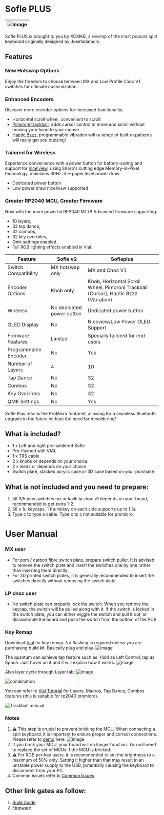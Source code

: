 # Sofle PLUS


|![image](https://github.com/superxc3/xcmkb/assets/79617315/bd81dc8d-9970-4951-b874-163cdaebc7bc)|
|:--:|

Sofle PLUS is brought to you by XCMKB, a revamp of the most popular split keyboard originally designed by Josefadamcik.

## Features

###  New Hotswap Options
Enjoy the freedom to choose between MX and Low Profile Choc V1 switches for ultimate customization.

###  Enhanced Encoders
Discover more encoder options for increased functionality.
- Horizontal scroll wheel, convenient to scroll!
- [Pimoroni trackball](https://shop.pimoroni.com/products/trackball-breakout?variant=27672765038675), adds cursor control to move and scroll without moving your hand to your mouse
- [Haptic Bzzz](https://shop.pimoroni.com/products/drv2605l-linear-actuator-haptic-breakout?variant=27859486867539), programmable vibration with a range of built-in patterns will really get you buzzing!

###  Tailored for Wireless
Experience convenience with a power button for battery-saving and support for [nice!view](https://nicekeyboards.com/nice-view/), using Sharp's cutting edge Memory-in-Pixel technology, maintains 30Hz at e-paper level power draw. 
- Dedicated power button
- Low power draw nice!view supported

### Greater RP2040 MCU, Greater Firmware
Now with the more powerful RP2040 MCU! Advanced firmware supporting:
- 10 layers,
- 32 tap dance,
- 32 combos,
- 32 key overrides,
- Qmk settings enabled, 
- Full RGB lighting effects enabled in Vial.

| Feature                 | Sofle v2                          | Sofleplus                              |
|-------------------------|-----------------------------------|----------------------------------------|
| Switch Compatibility    | MX hotswap only                   | MX and Choc V1                         |
| Encoder Options         | Knob only                         | Knob, Horizontal Scroll Wheel, Pimoroni Trackball (Cursor), Haptic Bzzz (Vibration) |
| Wireless                | No dedicated power button         | Dedicated power button                |
| OLED Display            | No                                | Niceview/Low Power OLED Support       |
| Firmware Features       | Limited                           | Specially tailored for end users      |
| Programmable Encoder    | No                                | Yes                                    |
| Number of Layers        | 4                                 | 10                                     |
| Tap Dance               | No                                | 32                                     |
| Combos                  | No                                | 32                                     |
| Key Overrides           | No                                | 32                                     |
| QMK Settings            | No                                | Yes                                    |


Sofle Plus retains the ProMicro footprint, allowing for a seamless Bluetooth upgrade in the future without the need for desoldering!

## What is included?
- 1 x Left and right pre-soldered Sofle
- Pre-flashed with VIAL
- 1 x TRS cable
- 2 x knobs or depends on your choice
- 2 x oleds or depends on your choice
- Switch plate, stacked acrylic case or 3D case based on your purchase

## What is not included and you need to prepare:
1. 58 3/5 pins switches mx or kailh lp choc v1 depends on your board, recommended to get extra 1-2. 
2. 58 x 1u keycaps; 1 thumbkey on each side supports up to 1.5u
3. Type c to type a cable. Type c to c not suitable for promicro.
   
# User Manual
### MX user
- For pom / carbon fibre switch plate, prepare switch puller. It is advised to remove the switch plate and insert the switches one by one rather than inserting them directly.
- For 3D printed switch plates, it is generally recommended to insert the switches directly without removing the switch plate.

### LP choc user
- No switch plate can properly lock the switch. When you remove the keycap, the switch will be pulled along with it. If the switch is locked in the switch plate, you can either wiggle the switch and pull it out, or disassemble the board and push the switch from the bottom of the PCB.

### Key Remap
Download [Vial](https://get.vial.today/download/) for key remap. No flashing is required unless you are purchasing build kit. Basically plug and play. 
![image](https://github.com/superxc3/xcmkb/assets/79617315/b52e9b8e-1c53-4f9f-836d-1c9b244849fb)

The quantum can achieve tap feature such as: Hold as Left Control; tap as Space. Just hover on it and it will explain how it works.
![image](https://user-images.githubusercontent.com/79617315/208881636-7c6481e0-e320-4ad1-b727-bb4b7e0616f4.png)

Also layer cycle through Layer tab:
![image](https://user-images.githubusercontent.com/79617315/208881348-fc678b95-c729-4dff-94a2-946d5032845c.png)

![combination](https://github.com/superxc3/xcmkb/assets/79617315/f9fdb327-4391-46f2-a700-533f6dd97be1)

You can refer to [Vial Tutorial](https://get.vial.today/manual/) for Layers, Macros, Tap Dance, Combos features (this is suitable for rp2040 promicro). 


![Trackball manual](https://github.com/superxc3/xcmkb/assets/79617315/6ba8086a-2a59-485d-ba2f-0292656fedfb)

### Notes
1. :warning: This step is crucial to prevent bricking the MCU. When connecting a split keyboard, it is important to ensure proper and correct connections. Please refer to [demo](https://www.instagram.com/tv/CdpYrWBJuD9/?igshid=YmMyMTA2M2Y=) here.
![image](https://user-images.githubusercontent.com/79617315/204213627-3c877043-aae7-45f9-804b-e50d5ad57624.png)
3. If you brick your MCU, your board will no longer function. You will need to replace the set of MCUs if the MCU is bricked.
4. :warning: For RGB per-key users, it is recommended to set the brightness to a maximum of 50% only. Setting it higher than that may result in an unstable power supply to the USB, potentially causing the keyboard to disconnect from your PC.
3. Common issues refer to [Common Issues](https://github.com/superxc3/xcmkb/blob/main/list%20of%20guide/common%20issues.md).

## Other link gates as follow:
1. [Build Guide](https://github.com/superxc3/xcmkb/blob/main/list%20of%20items/list%20of%20keyboards/60percent/sofle/sofleplus/build%20guide.md)
2. [Firmware](https://github.com/superxc3/xcmkb/blob/main/list%20of%20items/list%20of%20keyboards/60percent/sofle/sofleplus/firmware.md)
